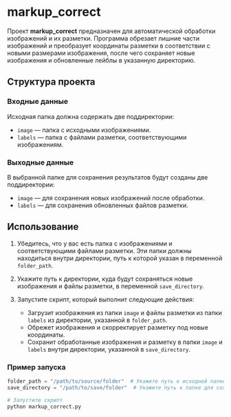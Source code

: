 # markup_correct

Проект **markup_correct** предназначен для автоматической обработки изображений и их разметки. Программа обрезает лишние части изображений и преобразует координаты разметки в соответствии с новыми размерами изображения, после чего сохраняет новые изображения и обновленные лейблы в указанную директорию.

## Структура проекта

### Входные данные

Исходная папка должна содержать две поддиректории:
- `image` — папка с исходными изображениями.
- `labels` — папка с файлами разметки, соответствующими изображениям.

### Выходные данные

В выбранной папке для сохранения результатов будут созданы две поддиректории:
- `image` — для сохранения новых изображений после обработки.
- `labels` — для сохранения обновленных файлов разметки.

## Использование

1. Убедитесь, что у вас есть папка с изображениями и соответствующими файлами разметки. Эти папки должны находиться внутри директории, путь к которой указан в переменной `folder_path`.
   
2. Укажите путь к директории, куда будут сохраняться новые изображения и файлы разметки, в переменной `save_directory`.

3. Запустите скрипт, который выполнит следующие действия:
   - Загрузит изображения из папки `image` и файлы разметки из папки `labels` из директории, указанной в `folder_path`.
   - Обрежет изображения и скорректирует разметку под новые координаты.
   - Сохранит обработанные изображения и разметку в папки `image` и `labels` внутри директории, указанной в `save_directory`.

### Пример запуска

```python
folder_path = "/path/to/source/folder"  # Укажите путь к исходной папке
save_directory = "/path/to/save/folder"  # Укажите путь к папке для сохранения результатов

# Запустите скрипт
python markup_correct.py
